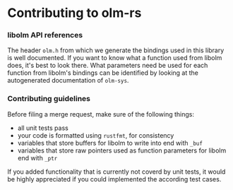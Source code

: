 # Contributing to olm-rs

### libolm API references
The header `olm.h` from which we generate the bindings used in this library is well documented. If you want to know what a function used from libolm does, it's best to look there.
What parameters need be used for each function from libolm's bindings can be identified by looking at the autogenerated documentation of `olm-sys`.

### Contributing guidelines
Before filing a merge request, make sure of the following things:

* all unit tests pass
* your code is formatted using `rustfmt`, for consistency
* variables that store buffers for libolm to write into end with `_buf`
* variables that store raw pointers used as function parameters for libolm end with `_ptr`

If you added functionality that is currently not coverd by unit tests, it would be highly appreciated if you could implemented the according test cases.
